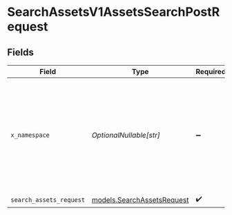 # SearchAssetsV1AssetsSearchPostRequest


## Fields

| Field                                                                                                                                                                                 | Type                                                                                                                                                                                  | Required                                                                                                                                                                              | Description                                                                                                                                                                           |
| ------------------------------------------------------------------------------------------------------------------------------------------------------------------------------------- | ------------------------------------------------------------------------------------------------------------------------------------------------------------------------------------- | ------------------------------------------------------------------------------------------------------------------------------------------------------------------------------------- | ------------------------------------------------------------------------------------------------------------------------------------------------------------------------------------- |
| `x_namespace`                                                                                                                                                                         | *OptionalNullable[str]*                                                                                                                                                               | :heavy_minus_sign:                                                                                                                                                                    | Optional namespace for data isolation. This can be a namespace name or namespace ID. Example: 'netflix_prod' or 'ns_1234567890'. To create a namespace, use the /namespaces endpoint. |
| `search_assets_request`                                                                                                                                                               | [models.SearchAssetsRequest](../models/searchassetsrequest.md)                                                                                                                        | :heavy_check_mark:                                                                                                                                                                    | N/A                                                                                                                                                                                   |